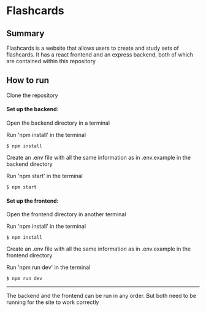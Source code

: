 # Flashcards

## Summary

Flashcards is a website that allows users to create and study sets of flashcards. It has a react frontend and an express backend, both of which are contained within this repository

## How to run

Clone the repository

#### Set up the backend:

Open the backend directory in a terminal

Run 'npm install' in the terminal

```
$ npm install
```

Create an .env file with all the same information as in .env.example in the backend directory

Run 'npm start' in the terminal

```
$ npm start
```

#### Set up the frontend:

Open the frontend directory in another terminal

Run 'npm install' in the terminal

```
$ npm install
```

Create an .env file with all the same information as in .env.example in the frontend directory

Run 'npm run dev' in the terminal

```
$ npm run dev
```

---
The backend and the frontend can be run in any order. But both need to be running for the site to work correctly

